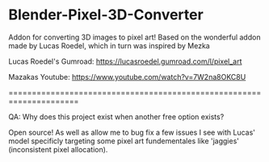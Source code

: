# Blender-Pixel-3D-Converter
Addon for converting 3D images to pixel art! Based on the wonderful addon made by Lucas Roedel, which in turn was inspired by Mezka

Lucas Roedel's Gumroad: https://lucasroedel.gumroad.com/l/pixel_art

Mazakas Youtube: https://www.youtube.com/watch?v=7W2na8OKC8U

=====================================================================

QA: Why does this project exist when another free option exists?

Open source! As well as allow me to bug fix a few issues I see with Lucas' model specificly targeting some pixel art fundementales like 'jaggies' (inconsistent pixel allocation).

